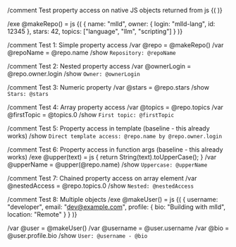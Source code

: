 /comment Test property access on native JS objects returned from js {( )}

/exe @makeRepo() = js {(
  {
    name: "mlld",
    owner: {
      login: "mlld-lang",
      id: 12345
    },
    stars: 42,
    topics: ["language", "llm", "scripting"]
  }
)}

/comment Test 1: Simple property access
/var @repo = @makeRepo()
/var @repoName = @repo.name
/show `Repository: @repoName`

/comment Test 2: Nested property access
/var @ownerLogin = @repo.owner.login
/show `Owner: @ownerLogin`

/comment Test 3: Numeric property
/var @stars = @repo.stars
/show `Stars: @stars`

/comment Test 4: Array property access
/var @topics = @repo.topics
/var @firstTopic = @topics.0
/show `First topic: @firstTopic`

/comment Test 5: Property access in template (baseline - this already works)
/show `Direct template access: @repo.name by @repo.owner.login`

/comment Test 6: Property access in function args (baseline - this already works)
/exe @upper(text) = js { return String(text).toUpperCase(); }
/var @upperName = @upper(@repo.name)
/show `Uppercase: @upperName`

/comment Test 7: Chained property access on array element
/var @nestedAccess = @repo.topics.0
/show `Nested: @nestedAccess`

/comment Test 8: Multiple objects
/exe @makeUser() = js {(
  {
    username: "developer",
    email: "dev@example.com",
    profile: {
      bio: "Building with mlld",
      location: "Remote"
    }
  }
)}

/var @user = @makeUser()
/var @username = @user.username
/var @bio = @user.profile.bio
/show `User: @username - @bio`
